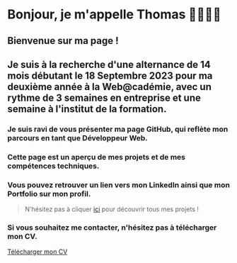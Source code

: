# Bonjour, je m'appelle Thomas 👨🏼‍💻👋

## Bienvenue sur ma page !

## Je suis à la recherche d'une alternance de 14 mois débutant le 18 Septembre 2023 pour ma deuxième année à la Web@cadémie, avec un rythme de 3 semaines en entreprise et une semaine à l'institut de la formation.

### Je suis ravi de vous présenter ma page GitHub, qui reflète mon parcours en tant que Développeur Web. 

### Cette page est un aperçu de mes projets et de mes compétences techniques. 

### Vous pouvez retrouver un lien vers mon LinkedIn ainsi que mon Portfolio sur mon profil.

> N'hésitez pas à cliquer <a href="https://github.com/ThomasMaingre?tab=repositories">ici</a> pour découvrir tous mes projets !

### Si vous souhaitez me contacter, n'hésitez pas à télécharger mon CV.

<a href="https://drive.google.com/file/d/1TN1I3G_kLCe7RC7aGT977iQiVmppmObO/view">Télécharger mon CV</a>

<!--
**ThomasMaingre/ThomasMaingre** is a ✨ _special_ ✨ repository because its `README.md` (this file) appears on your GitHub profile.

Here are some ideas to get you started:

- 🔭 I’m currently working on ...
- 🌱 I’m currently learning ...
- 👯 I’m looking to collaborate on ...
- 🤔 I’m looking for help with ...
- 💬 Ask me about ...
- 📫 How to reach me: ...
- 😄 Pronouns: ...
- ⚡ Fun fact: ...
-->

